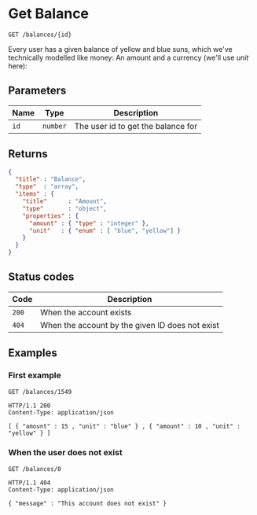 # Get Balance

    GET /balances/{id}

Every user has a given balance of yellow and blue suns, which we've technically modelled like money: An amount and a currency (we'll use *unit* here):

## Parameters

| Name | Type     | Description                                               |
| ---- | -------- | --------------------------------------------------------- |
| `id` | `number` | The user id to get the balance for                        |

## Returns

```json
{
  "title" : "Balance",
  "type"  : "array",
  "items" : {
    "title"      : "Amount",
    "type"       : "object",
    "properties" : {
      "amount" : { "type" : "integer" },
      "unit"   : { "enum" : [ "blue", "yellow"] }
    }
  }
}
```

## Status codes

| Code  | Description                                               |
| ----- | --------------------------------------------------------- |
| `200` | When the account exists                                   |
| `404` | When the account by the given ID does not exist           |

## Examples

### First example

```http
GET /balances/1549

HTTP/1.1 200
Content-Type: application/json

[ { "amount" : 15 , "unit" : "blue" } , { "amount" : 10 , "unit" : "yellow" } ]
```

### When the user does not exist

```http
GET /balances/0

HTTP/1.1 404
Content-Type: application/json

{ "message" : "This account does not exist" }
```